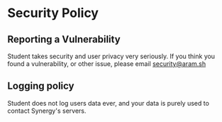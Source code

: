 # Security Policy

## Reporting a Vulnerability
Student takes security and user privacy very seriously. If you think you found a vulnerability, or other issue, please email [security@aram.sh](mailto:security@aram.sh)

## Logging policy
Student does not log users data ever, and your data is purely used to contact Synergy's servers.
